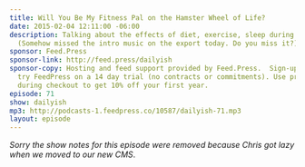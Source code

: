 ```yaml
---
title: Will You Be My Fitness Pal on the Hamster Wheel of Life?
date: 2015-02-04 12:11:00 -06:00
description: Talking about the effects of diet, exercise, sleep during times of stress.
  (Somehow missed the intro music on the export today. Do you miss it?)
sponsor: Feed.Press
sponsor-link: http://feed.press/dailyish
sponsor-copy: Hosting and feed support provided by Feed.Press.  Sign-up today and
  try FeedPress on a 14 day trial (no contracts or commitments). Use promo code "dailyish"
  during checkout to get 10% off your first year.
episode: 71
show: dailyish
mp3: http://podcasts-1.feedpress.co/10587/dailyish-71.mp3
layout: episode
---
```


<em>Sorry the show notes for this episode were removed because Chris got lazy when we moved to our new CMS</em>.
